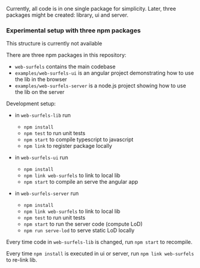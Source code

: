 Currently, all code is in one single package for simplicity.
Later, three packages might be created: library, ui and server.


### Experimental setup with three npm packages

This structure is currently not available

There are three npm packages in this repository:
- `web-surfels` contains the main codebase
- `examples/web-surfels-ui` is an angular project demonstrating how to use the lib in the browser
- `examples/web-surfels-server` is a node.js project showing how to use the lib on the server

Development setup:
- in `web-surfels-lib` run
  - `npm install`
  - `npm test` to run unit tests
  - `npm start` to compile typescript to javascript
  - `npm link` to register package locally
  
- in `web-surfels-ui` run
  - `npm install`
  - `npm link web-surfels` to link to local lib
  - `npm start` to compile an serve the angular app
  
- in `web-surfels-server` run
  - `npm install`
  - `npm link web-surfels` to link to local lib
  - `npm test` to run unit tests
  - `npm start` to run the server code (compute LoD)
  - `npm run serve-lod` to serve static LoD locally 

Every time code in `web-surfels-lib` is changed, run `npm start` to recompile.

Every time `npm install` is executed in ui or server, run `npm link web-surfels` to re-link lib.
